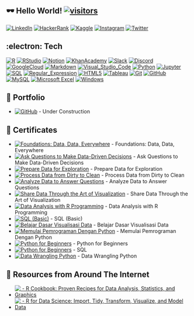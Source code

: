 ## :dark_sunglasses: Hello World! [![visitors](https://visitor-badge-reloaded.herokuapp.com/badge?page_id=wjudho.visitor-badge)](https://github.com/wjudho)


[![LinkedIn](https://img.shields.io/badge/-LinkedIn-0077B5?style=flat-square&logo=Linkedin&logoColor=white)](https://www.linkedin.com/in/wisjnu-judho-85988883/)
[![HackerRank](https://img.shields.io/badge/-HackerRank-1ba94c?style=flat-square&logo=HackerRank&logoColor=white)](https://www.hackerrank.com/wcodex88)
[![Kaggle](https://img.shields.io/badge/-Kaggle-20BEFF?style=flat-square&logo=Kaggle&logoColor=white)](https://www.kaggle.com/kacang)
[![Instagram](https://img.shields.io/badge/-Instagram-E1306C?style=flat-square&logo=Instagram&logoColor=white)](https://www.instagram.com/wijnu/)
[![Twitter](https://img.shields.io/badge/-Twitter-1DA1F2?style=flat-square&logo=Twitter&logoColor=white)](https://twitter.com/WijeNu)


## :electron: Tech
[![R](https://img.shields.io/badge/-R-276DC3?style=flat-square&logo=R&logoColor=white)](https://github.com/topics/r)
[![RStudio](https://img.shields.io/badge/-RStudio-75AADB?style=flat-square&logo=RStudio&logoColor=white)](https://github.com/topics/r)
[![Notion](https://img.shields.io/badge/-Notion-000000?style=flat-square&logo=Notion&logoColor=white)](https://www.notion.so/)
[![KhanAcademy](https://img.shields.io/badge/-KhanAcademy-14BF96?style=flat-square&logo=KhanAcademy&logoColor=white)](https://www.khanacademy.org/)
[![Slack](https://img.shields.io/badge/-Slack-4A154B?style=flat-square&logo=Slack&logoColor=white)](https://slack.com/)
[![Discord](https://img.shields.io/badge/-Discord-5865F2?style=flat-square&logo=Discord&logoColor=white)](https://discord.com/)
[![GoogleCloud](https://img.shields.io/badge/-GoogleCloud-4285F4?style=flat-square&logo=GoogleCloud&logoColor=white)](https://cloud.google.com/)
[![Markdown](https://img.shields.io/badge/-Markdown-000000?style=flat-square&logo=Markdown&logoColor=white)](https://www.markdownguide.org/)
[![Visual_Studio_Code](https://img.shields.io/badge/-VisualStudioCode-007ACC?style=flat-square&logo=VisualStudioCode&logoColor=white)](https://code.visualstudio.com/)
[![Python](https://img.shields.io/badge/-Python-14354C?style=flat-square&logo=Python&logoColor=white)](https://github.com/topics/python)
[![Jupyter](https://img.shields.io/badge/-Jupyter-F37626?style=flat-square&logo=Jupyter&logoColor=white)](https://jupyter.org/)
[![SQL](https://custom-icon-badges.herokuapp.com/badge/SQL-025E8C.svg?logo=database&logoColor=white)](https://www.w3schools.com/sql/sql_operators.asp)
[![Regular_Expression](https://img.shields.io/badge/-Regular_Expression-004088?style=flat-square)](https://regexr.com/)
[![HTML5](https://img.shields.io/badge/-HTML5-E34F26?style=flat-square&logo=HTML5&logoColor=white)](https://developer.mozilla.org/en-US/docs/Learn/Getting_started_with_the_web/HTML_basics)
[![Tableau](https://img.shields.io/badge/-Tableau-17bebb?style=flat-square&logo=Tableau&logoColor=white)](https://www.tableau.com/products/public)
[![Git](https://img.shields.io/badge/-Git-black?style=flat-square&logo=git)](https://desktop.github.com/)
[![GitHub](https://img.shields.io/badge/-GitHub-181717?style=flat-square&logo=github)](https://github.com/wjudho)
[![MySQL](https://img.shields.io/badge/-MySQL-black?style=flat-square&logo=mysql)](https://dev.mysql.com/downloads/installer/)
[![Microsoft Excel](https://img.shields.io/badge/-MicrosoftExcel-217346?style=flat-square&logo=MicrosoftExcel&logoColor=white)](https://www.microsoft.com/en-us/microsoft-365/excel)
[![Windows](https://img.shields.io/badge/-Windows-0078D6?style=flat-square&logo=Windows&logoColor=white)](https://www.microsoft.com/en-us/windows)

## :bookmark_tabs: Portfolio
- [![GitHub](https://img.shields.io/badge/-GitHub-181717?style=flat-square&logo=Github)](https://wjudho.github.io/) - Under Construction

## :bookmark_tabs: Certificates
- [![Foundations: Data, Data, Everywhere](https://img.shields.io/badge/-Coursera-0056D2?style=flat-square&logo=Coursera&logoColor=white)](https://www.coursera.org/account/accomplishments/certificate/BZE8G8YGKJGW) - Foundations: Data, Data, Everywhere
- [![Ask Questions to Make Data-Driven Decisions](https://img.shields.io/badge/-Coursera-0056D2?style=flat-square&logo=Coursera&logoColor=white)](https://www.coursera.org/account/accomplishments/certificate/YZ437L9JTJ4S) - Ask Questions to Make Data-Driven Decisions
- [![Prepare Data for Exploration](https://img.shields.io/badge/-Coursera-0056D2?style=flat-square&logo=Coursera&logoColor=white)](https://www.coursera.org/account/accomplishments/certificate/WKJCNMV3LWRA) - Prepare Data for Exploration
- [![Process Data from Dirty to Clean](https://img.shields.io/badge/-Coursera-0056D2?style=flat-square&logo=Coursera&logoColor=white)](https://www.coursera.org/account/accomplishments/certificate/RTL8TD8VGUFL) - Process Data from Dirty to Clean
- [![Analyze Data to Answer Questions](https://img.shields.io/badge/-Coursera-0056D2?style=flat-square&logo=Coursera&logoColor=white)](https://www.coursera.org/account/accomplishments/certificate/MLDREPV7ZDDC) - Analyze Data to Answer Questions
- [![Share Data Through the Art of Visualization](https://img.shields.io/badge/-Coursera-0056D2?style=flat-square&logo=Coursera&logoColor=white)](https://www.coursera.org/account/accomplishments/certificate/UCWHMPT6XGGY) - Share Data Through the Art of Visualization
- [![Data Analysis with R Programming](https://img.shields.io/badge/-Coursera-0056D2?style=flat-square&logo=Coursera&logoColor=white)](https://www.coursera.org/account/accomplishments/certificate/D4U6CQX2AYV7) - Data Analysis with R Programming 
- [![SQL (Basic)](https://img.shields.io/badge/-HackerRank-1ba94c?style=flat-square&logo=HackerRank&logoColor=white)](https://www.hackerrank.com/certificates/6f722d2d8292) - SQL (Basic) 
- [![Belajar Dasar Visualisasi Data](https://img.shields.io/badge/-Dicoding-071D49?style=flat-square)](https://www.dicoding.com/certificates/0LZ0111W0P65) - Belajar Dasar Visualisasi Data 
- [![Memulai Pemrograman Dengan Python](https://img.shields.io/badge/-Dicoding-071D49?style=flat-square)](https://www.dicoding.com/certificates/QLZ9KKQ0MZ5D) - Memulai Pemrograman Dengan Python
- [![Python for Beginners](https://img.shields.io/badge/-Sololearn-149EF2?style=flat-square&logo=Sololearn&logoColor=white)](https://www.sololearn.com/certificates/course/en/23685028/1157/landscape/png) - Python for Beginners
- [![Python for Beginners](https://img.shields.io/badge/-Sololearn-149EF2?style=flat-square&logo=Sololearn&logoColor=white)](https://www.sololearn.com/certificates/course/en/23685028/1060/landscape/png) - SQL
- [![Data Wrangling Python](https://img.shields.io/badge/-DQLAB-83B81A?style=flat-square)](https://academy.dqlab.id/Certificate_check_2/result/DQLABDTWP1AQRHGB) - Data Wrangling Python

## :bookmark_tabs: Resources from Around The Internet
* [![&nbsp;- R Cookbook: Proven Recipes for Data Analysis, Statistics, and Graphics](<img width="32" height="32" src="https://raw.githubusercontent.com/wjudho/wjudho/main/svg/book-svgrepo-com%20(1).svg">)](https://rc2e.com/)  
* [![&nbsp;- R for Data Science: Import, Tidy, Transform, Visualize, and Model Data](<img src="https://github.com/wjudho/wjudho/blob/main/svg/book-svgrepo-com%20(1).svg" width="20" height="20">)](https://r4ds.had.co.nz/index.html)






